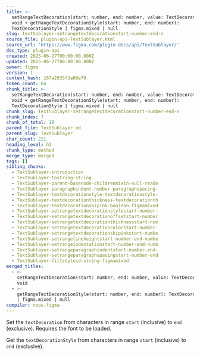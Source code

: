 ```yaml
---
title: >-
  setRangeTextDecoration(start: number, end: number, value: TextDecoration):
  void + getRangeTextDecorationStyle(start: number, end: number):
  TextDecorationStyle | figma.mixed | null
slug: TextSublayer-setrangetextdecorationstart-number-end-n
source_file: plugin-api-TextSublayer.html
source_url: 'https://www.figma.com/plugin-docs/api/TextSublayer/'
doc_type: plugin-api
created: 2025-06-27T00:00:00.000Z
updated: 2025-06-27T00:00:00.000Z
owner: figma
version: 1
content_hash: 167a2935f3a86e79
token_count: 64
chunk_title: >-
  setRangeTextDecoration(start: number, end: number, value: TextDecoration):
  void + getRangeTextDecorationStyle(start: number, end: number):
  TextDecorationStyle | figma.mixed | null
chunk_slug: TextSublayer-setrangetextdecorationstart-number-end-n
chunk_index: 7
chunk_of_total: 18
parent_file: TextSublayer.md
parent_slug: TextSublayer
char_count: 221
heading_level: h3
chunk_type: method
merge_type: merged
tags: []
sibling_chunks:
  - TextSublayer-introduction
  - TextSublayer-tostring-string
  - TextSublayer-parent-basenode-childrenmixin-null-reado
  - TextSublayer-paragraphindent-number-paragraphspacing-
  - TextSublayer-textdecorationstyle-textdecorationstyle-
  - TextSublayer-textdecorationthickness-textdecorationth
  - TextSublayer-textdecorationskipink-boolean-figmamixed
  - TextSublayer-setrangetextdecorationstylestart-number-
  - TextSublayer-setrangetextdecorationoffsetstart-number
  - TextSublayer-setrangetextdecorationthicknessstart-num
  - TextSublayer-setrangetextdecorationcolorstart-number-
  - TextSublayer-setrangetextdecorationskipinkstart-numbe
  - TextSublayer-setrangelineheightstart-number-end-numbe
  - TextSublayer-setrangeindentationstart-number-end-numb
  - TextSublayer-setrangeparagraphindentstart-number-end-
  - TextSublayer-setrangeparagraphspacingstart-number-end
  - TextSublayer-fillstyleid-string-figmamixed
merged_titles:
  - >-
    setRangeTextDecoration(start: number, end: number, value: TextDecoration):
    void
  - >-
    getRangeTextDecorationStyle(start: number, end: number): TextDecorationStyle
    | figma.mixed | null
compiler: noos-figma
---
```


Set the `textDecoration` from characters in range `start` (inclusive) to `end` (exclusive). Requires the font to be loaded.

Get the `textDecorationStyle` from characters in range `start` (inclusive) to `end` (exclusive).
